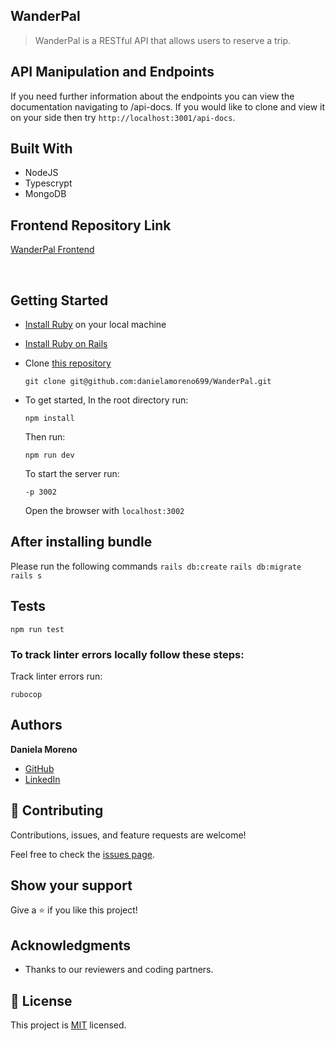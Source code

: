 ## WanderPal
> WanderPal is a RESTful API that allows users to reserve a trip.

## API Manipulation and Endpoints

If you need further information about the endpoints you can view the documentation navigating to /api-docs.
If you would like to clone and view it on your side then try `http://localhost:3001/api-docs`.

## Built With

- NodeJS 
- Typescrypt
- MongoDB

## Frontend Repository Link
<a href="https://github.com/danielamoreno699/wanderpal-frontend">WanderPal Frontend</a>

</div>

 <br>

## Getting Started

- [Install Ruby](https://www.ruby-lang.org/en/documentation/installation/) on your local machine 
- [Install Ruby on Rails](https://guides.rubyonrails.org/v5.1/getting_started.html)
- Clone [this repository](https://github.com/danielamoreno699/WanderPal)
  ```
  git clone git@github.com:danielamoreno699/WanderPal.git
  ```
- To get started, In the root directory run:
  ```
  npm install
  ```
  Then run:
  ```
  npm run dev
  ```
  To start the server run: 

  ```
  -p 3002
  ```
  Open the browser with `localhost:3002`

  
## After installing bundle

Please run the following commands `rails db:create` `rails db:migrate` `rails s`

## Tests
```
npm run test
```

### To track linter errors locally follow these steps:  

Track linter errors run:
```
rubocop
```

## Authors

 **Daniela Moreno**

- [GitHub](https://github.com/danielamoreno699)
- [LinkedIn](https://www.linkedin.com/in/daniela-moreno-06a139124/)


## 🤝 Contributing

Contributions, issues, and feature requests are welcome!

Feel free to check the [issues page](https://github.com/danielamoreno699/WanderPal/issues).

## Show your support

Give a ⭐️ if you like this project!

## Acknowledgments

- Thanks to our reviewers and coding partners.

## 📝 License

This project is [MIT](./LICENSE) licensed.
